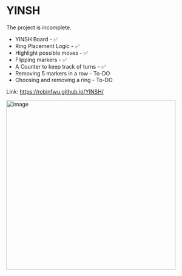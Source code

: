 # YINSH

The project is incomplete. 

* YINSH Board - ✅
* Ring Placement Logic - ✅
* Highlight possible moves - ✅
* Flipping markers - ✅
* A Counter to keep track of turns - ✅
* Removing 5 markers in a row - To-DO
* Choosing and removing a ring - To-DO

Link: https://robinfwu.github.io/YINSH/

<img width="446" alt="image" src="https://github.com/RobinfWu/YINSH/assets/8204576/5771a86f-967f-4eeb-a92d-eeb0d30687e7">

